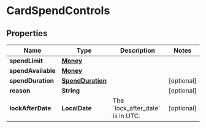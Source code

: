 

# CardSpendControls


## Properties

| Name | Type | Description | Notes |
|------------ | ------------- | ------------- | -------------|
|**spendLimit** | [**Money**](Money.md) |  |  |
|**spendAvailable** | [**Money**](Money.md) |  |  |
|**spendDuration** | [**SpendDuration**](SpendDuration.md) |  |  [optional] |
|**reason** | **String** |  |  [optional] |
|**lockAfterDate** | **LocalDate** | The &#x60;lock_after_date&#x60; is in UTC. |  [optional] |



